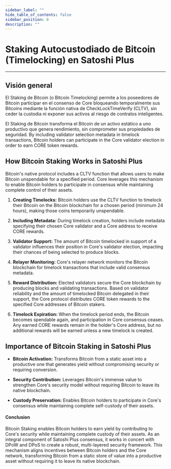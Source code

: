 ```yaml
---
sidebar_label: ""
hide_table_of_contents: false
sidebar_position: 0
description: ""
---
```


# Staking Autocustodiado de Bitcoin (Timelocking) en Satoshi Plus

---

## Visión general

El Staking de Bitcoin (o Bitcoin Timelocking) permite a los poseedores de Bitcoin participar en el consenso de Core bloqueando temporalmente sus Bitcoins mediante la función nativa de CheckLockTimeVerify (CLTV), sin ceder la custodia ni exponer sus activos al riesgo de contratos inteligentes.

El Staking de Bitcoin transforma el Bitcoin de un activo estático a uno productivo que genera rendimiento, sin comprometer sus propiedades de seguridad. By including validator selection metadata in timelock transactions, Bitcoin holders can participate in the Core validator election in order to earn CORE token rewards.

## How Bitcoin Staking Works in Satoshi Plus

Bitcoin's native protocol includes a CLTV function that allows users to make Bitcoin unspendable for a specified period. Core leverages this mechanism to enable Bitcoin holders to participate in consensus while maintaining complete control of their assets.

1. **Creating Timelocks:** Bitcoin holders use the CLTV function to timelock their Bitcoin on the Bitcoin blockchain for a chosen period (minimum 24 hours), making those coins temporarily unspendable.

2. **Including Metadata:** During timelock creation, holders include metadata specifying their chosen Core validator and a Core address to receive CORE rewards.

3. **Validator Support:** The amount of Bitcoin timelocked in support of a validator influences their position in Core's validator election, impacting their chances of being selected to produce blocks.

4. **Relayer Monitoring:** Core's relayer network monitors the Bitcoin blockchain for timelock transactions that include valid consensus metadata.

5. **Reward Distribution:** Elected validators secure the Core blockchain by producing blocks and validating transactions. Based on validator reliability and the amount of timelocked Bitcoin delegated in their support, the Core protocol distributes CORE token rewards to the specified Core addresses of Bitcoin stakers.

6. **Timelock Expiration:** When the timelock period ends, the Bitcoin becomes spendable again, and participation in Core consensus ceases. Any earned CORE rewards remain in the holder's Core address, but no additional rewards will be earned unless a new timelock is created.

## Importance of Bitcoin Staking in Satoshi Plus

- **Bitcoin Activation:** Transforms Bitcoin from a static asset into a productive one that generates yield without compromising security or requiring conversion.

- **Security Contribution:** Leverages Bitcoin's immense value to strengthen Core's security model without requiring Bitcoin to leave its native blockchain.

- **Custody Preservation:** Enables Bitcoin holders to participate in Core's consensus while maintaining complete self-custody of their assets.

#### **Conclusion**

Bitcoin Staking enables Bitcoin holders to earn yield by contributing to Core's security while maintaining complete custody of their assets. As an integral component of Satoshi Plus consensus, it works in concert with DPoW and DPoS to create a robust, multi-layered security framework. This mechanism aligns incentives between Bitcoin holders and the Core network, transforming Bitcoin from a static store of value into a productive asset without requiring it to leave its native blockchain.